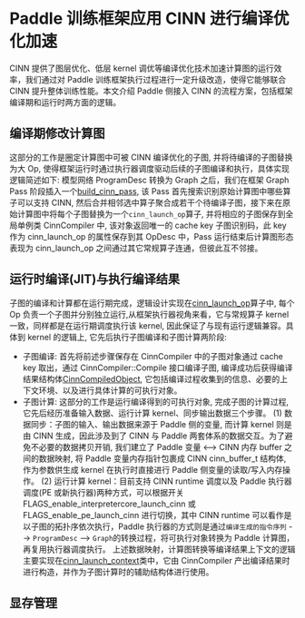 # Paddle 训练框架应用 CINN 进行编译优化加速
  CINN 提供了图层优化、低层 kernel 调优等编译优化技术加速计算图的运行效率，我们通过对 Paddle 训练框架执行过程进行一定升级改造，使得它能够联合 CINN 提升整体训练性能。本文介绍 Paddle 侧接入 CINN 的流程方案，包括框架编译期和运行时两方面的逻辑。

## 编译期修改计算图
  这部分的工作是圈定计算图中可被 CINN 编译优化的子图, 并将待编译的子图替换为大 Op, 使得框架运行时通过执行器调度驱动后续的子图编译和执行，具体实现逻辑简述如下:
  模型网络 ProgramDesc 转换为 Graph 之后，我们在框架 Graph Pass 阶段插入一个[build_cinn_pass](https://github.com/PaddlePaddle/Paddle/blob/develop/paddle/fluid/framework/paddle2cinn/build_cinn_pass.cc), 该 Pass 首先搜索识别原始计算图中哪些算子可以支持 CINN, 然后合并相邻选中算子聚合成若干个待编译子图，接下来在原始计算图中将每个子图替换为一个`cinn_launch_op`算子, 并将相应的子图保存到全局单例类 CinnCompiler 中, 该对象返回唯一的 cache key 子图识别码，此 key 作为 cinn_launch_op 的属性保存到其 OpDesc 中，Pass 运行结束后计算图形态表现为 cinn_launch_op 之间通过其它常规算子连通，但彼此互不邻接。

## 运行时编译(JIT)与执行编译结果
  子图的编译和计算都在运行期完成，逻辑设计实现在[cinn_launch_op](https://github.com/PaddlePaddle/Paddle/blob/develop/paddle/fluid/operators/cinn/cinn_launch_op.h)算子中, 每个 Op 负责一个子图并分别独立运行,从框架执行器视角来看，它与常规算子 kernel 一致，同样都是在运行期调度执行该 kernel, 因此保证了与现有运行逻辑兼容。具体到 kernel 的逻辑上, 它先后执行子图编译和子图计算两阶段:
  - 子图编译: 首先将前述步骤保存在 CinnCompiler 中的子图对象通过 cache key 取出，通过 CinnCompiler::Compile 接口编译子图, 编译成功后获得编译结果结构体[CinnCompiledObject](https://github.com/PaddlePaddle/Paddle/blob/develop/paddle/fluid/framework/paddle2cinn/cinn_compiler.h#L56), 它包括编译过程收集到的信息、必要的上下文环境、以及进行具体计算的可执行对象。
  - 子图计算: 这部分的工作是运行编译得到的可执行对象, 完成子图的计算过程, 它先后经历准备输入数据、运行计算 kernel、同步输出数据三个步骤。
    (1) 数据同步：子图的输入、输出数据来源于 Paddle 侧的变量, 而计算 kernel 则是由 CINN 生成，因此涉及到了 CINN 与 Paddle 两套体系的数据交互。为了避免不必要的数据拷贝开销, 我们建立了 Paddle 变量 <--> CINN 内存 buffer 之间的数据映射, 将 Paddle 变量内存指针包裹成 CINN cinn_buffer_t 结构体, 作为参数供生成 kernel 在执行时直接进行 Paddle 侧变量的读取/写入内存操作。
    (2) 运行计算 kernel：目前支持 CINN runtime 调度以及 Paddle 执行器调度(PE 或新执行器)两种方式，可以根据开关 FLAGS_enable_interpretercore_launch_cinn 或 FLAGS_enable_pe_launch_cinn 进行切换，其中 CINN runtime 可以看作是以子图的拓扑序依次执行，Paddle 执行器的方式则是通过`编译生成的指令序列` --> `ProgramDesc` --> `Graph`的转换过程，将可执行对象转换为 Paddle 计算图，再复用执行器调度执行。
    上述数据映射，计算图转换等编译结果上下文的逻辑主要实现在[cinn_launch_context](https://github.com/PaddlePaddle/Paddle/blob/develop/paddle/fluid/operators/cinn/cinn_launch_context.h)类中，它由 CinnCompiler 产出编译结果时进行构造，并作为子图计算时的辅助结构体进行使用。

## 显存管理
